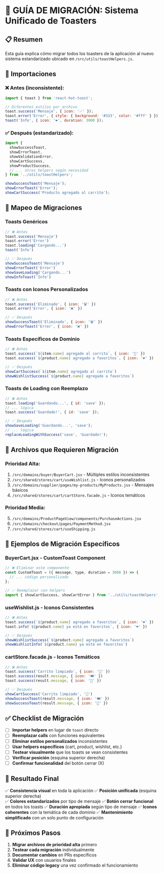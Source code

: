 # 🎯 GUÍA DE MIGRACIÓN: Sistema Unificado de Toasters

## 📋 **Resumen**
Esta guía explica cómo migrar todos los toasters de la aplicación al nuevo sistema estandarizado ubicado en `/src/utils/toastHelpers.js`.

## 🔧 **Importaciones**

### ❌ **Antes (inconsistente):**
```javascript
import { toast } from 'react-hot-toast';

// Diferentes estilos por archivo
toast.success('Mensaje', { icon: '✅' });
toast.error('Error', { style: { background: '#333', color: '#fff' } });
toast('Info', { icon: '❤️', duration: 3000 });
```

### ✅ **Después (estandarizado):**
```javascript
import { 
  showSuccessToast,
  showErrorToast,
  showValidationError,
  showCartSuccess,
  showProductSuccess,
  // ... otros helpers según necesidad
} from '../utils/toastHelpers';

showSuccessToast('Mensaje');
showErrorToast('Error');
showCartSuccess('Producto agregado al carrito');
```

## 🔄 **Mapeo de Migraciones**

### **Toasts Genéricos**
```javascript
// ❌ Antes
toast.success('Mensaje')
toast.error('Error')
toast.loading('Cargando...')
toast('Info')

// ✅ Después
showSuccessToast('Mensaje')
showErrorToast('Error')
showSaveLoading('Cargando...')
showInfoToast('Info')
```

### **Toasts con Iconos Personalizados**
```javascript
// ❌ Antes
toast.success('Eliminado', { icon: '🗑️' })
toast.error('Error', { icon: '❌' })

// ✅ Después
showSuccessToast('Eliminado', { icon: '🗑️' })
showErrorToast('Error', { icon: '❌' })
```

### **Toasts Específicos de Dominio**
```javascript
// ❌ Antes
toast.success(`${item.name} agregado al carrito`, { icon: '🛒' })
toast.success(`${product.name} agregado a favoritos`, { icon: '❤️' })

// ✅ Después
showCartSuccess(`${item.name} agregado al carrito`)
showWishlistSuccess(`${product.name} agregado a favoritos`)
```

### **Toasts de Loading con Reemplazo**
```javascript
// ❌ Antes
toast.loading('Guardando...', { id: 'save' });
// ... lógica
toast.success('Guardado!', { id: 'save' });

// ✅ Después
showSaveLoading('Guardando...', 'save');
// ... lógica
replaceLoadingWithSuccess('save', 'Guardado!');
```

## 📁 **Archivos que Requieren Migración**

### **Prioridad Alta:**
1. `/src/domains/buyer/BuyerCart.jsx` - Múltiples estilos inconsistentes
2. `/src/shared/stores/cart/useWishlist.js` - Iconos personalizados
3. `/src/domains/supplier/pages/my-products/MyProducts.jsx` - Mensajes básicos
4. `/src/shared/stores/cart/cartStore.facade.js` - Iconos temáticos

### **Prioridad Media:**
5. `/src/domains/ProductPageView/components/PurchaseActions.jsx`
6. `/src/domains/checkout/pages/PaymentMethod.jsx`
7. `/src/shared/stores/cart/useShipping.js`

## 🎨 **Ejemplos de Migración Específicos**

### **BuyerCart.jsx - CustomToast Component**
```javascript
// ❌ Eliminar este componente
const CustomToast = ({ message, type, duration = 3000 }) => {
  // ... código personalizado
};

// ✅ Reemplazar con helpers
import { showCartSuccess, showCartError } from '../utils/toastHelpers';
```

### **useWishlist.js - Iconos Consistentes**
```javascript
// ❌ Antes
toast.success(`${product.name} agregado a favoritos`, { icon: '❤️' })
toast.info(`${product.name} ya está en favoritos`, { icon: '💔' })

// ✅ Después  
showWishlistSuccess(`${product.name} agregado a favoritos`)
showWishlistInfo(`${product.name} ya está en favoritos`)
```

### **cartStore.facade.js - Iconos Temáticos**
```javascript
// ❌ Antes
toast.success('Carrito limpiado', { icon: '🧹' })
toast.success(result.message, { icon: '🎟️' })
toast.success(result.message, { icon: '🚚' })

// ✅ Después
showCartSuccess('Carrito limpiado', '🧹')
showSuccessToast(result.message, { icon: '🎟️' })
showSuccessToast(result.message, { icon: '🚚' })
```

## ✅ **Checklist de Migración**

- [ ] **Importar helpers** en lugar de `toast` directo
- [ ] **Reemplazar calls** con funciones equivalentes
- [ ] **Eliminar estilos personalizados** inconsistentes
- [ ] **Usar helpers específicos** (cart, product, wishlist, etc.)
- [ ] **Testear visualmente** que los toasts se vean consistentes
- [ ] **Verificar posición** (esquina superior derecha)
- [ ] **Confirmar funcionalidad** del botón cerrar (X)

## 🎯 **Resultado Final**

✅ **Consistencia visual** en toda la aplicación
✅ **Posición unificada** (esquina superior derecha)  
✅ **Colores estandarizados** por tipo de mensaje
✅ **Botón cerrar funcional** en todos los toasts
✅ **Duración apropiada** según tipo de mensaje
✅ **Iconos coherentes** con la temática de cada dominio
✅ **Mantenimiento simplificado** con un solo punto de configuración

## 🚀 **Próximos Pasos**

1. **Migrar archivos de prioridad alta** primero
2. **Testear cada migración** individualmente  
3. **Documentar cambios** en PRs específicos
4. **Validar UX** con usuarios finales
5. **Eliminar código legacy** una vez confirmado el funcionamiento
